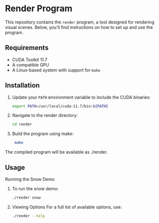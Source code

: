 # Render Program

This repository contains the `render` program, a tool designed for rendering visual scenes. Below, you'll find instructions on how to set up and use the program.

## Requirements

- CUDA Toolkit 11.7
- A compatible GPU
- A Linux-based system with support for `make`

## Installation

1. Update your `PATH` environment variable to include the CUDA binaries:
   ```bash
   export PATH=/usr/local/cuda-11.7/bin:${PATH}

2. Navigate to the render directory:

    ```bash
    cd render

3. Build the program using make:
   ```bash
    make

The compiled program will be available as ./render.

##  Usage
Running the Snow Demo
1. To run the snow demo:

    ```bash
    ./render snow

2. Viewing Options
For a full list of available options, use:

   ```bash
   ./render --help